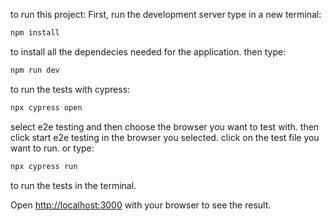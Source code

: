 to run this project: First, run the development server
type in a new terminal:
```bash
npm install
```
to install all the dependecies needed for the application.
then type:
```bash
npm run dev
```
to run the tests with cypress:
```bash
npx cypress open
```
select e2e testing and then choose the browser you want to test with. then click start e2e testing in the browser you selected.
click on the test file you want to run.
or type:
```bash
npx cypress run
```
to run the tests in the terminal.

Open [http://localhost:3000](http://localhost:3000) with your browser to see the result.

